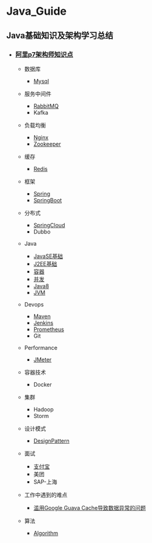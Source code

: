 # Java_Guide

## Java基础知识及架构学习总结

- ### [阿里p7架构师知识点](https://www.processon.com/view/link/5f5454c4e401fd60bde200ac)

  - 数据库

    - [Mysql](./DB/Mysql/Mysql.md)
  - 服务中间件
      - [RabbitMQ](./MQ/RabbitMQ/RabbitMQ.md)
      - Kafka
  - 负载均衡
      - [Nginx](./Nginx/Nginx.md)
      - [Zookeeper](./Zookeeper/Zookeeper.md)
  - 缓存
      - [Redis](./Redis/Redis.md)
  - 框架
      - [Spring](./Spring/Spring.md)
      - [SpringBoot](./SpringBoot/SpringBoot.md)
  - 分布式
      - [SpringCloud](./SpringCloud/SpringCloud.md)
      - Dubbo
  - Java
    - [JavaSE基础](./Java/Basic/JavaSE_Basic.md)
    - [J2EE基础](./Java/Basic/JavaEE_Basic.md)
    - [容器](./Java/Container/Java_Container.md)
    - [并发](./Java/Concurrency/concurrency.md)
    - [Java8](./Java/Java8/Java8.md)
    - [JVM](./Java/JVM/JVM.md)
  - Devops
  
    - [Maven](./Devops/Maven/Maven.md)
    - [Jenkins](./Devops/Jenkins/Jenkins.md)
    - [Prometheus](./Devops/Prometheus/Prometheus.md)
    - Git
  - Performance
      - [JMeter](./Performance/JMeter/JMeter.md)
  - 容器技术
    - Docker
  - 集群
    - Hadoop
    - Storm
  - 设计模式
      - [DesignPattern](./DesignPattern/DesignPattern.md)
  - 面试
      - [支付宝](./Interview/zhifubao/zhifubao.md)
      - 美团
      - SAP-上海
  - 工作中遇到的难点
      - [滥用Google Guava Cache导致数据异常的问题](./Working/Google_Guava.md)
  - 算法
      - [Algorithm](./Algorithm/Algorithm.md)

